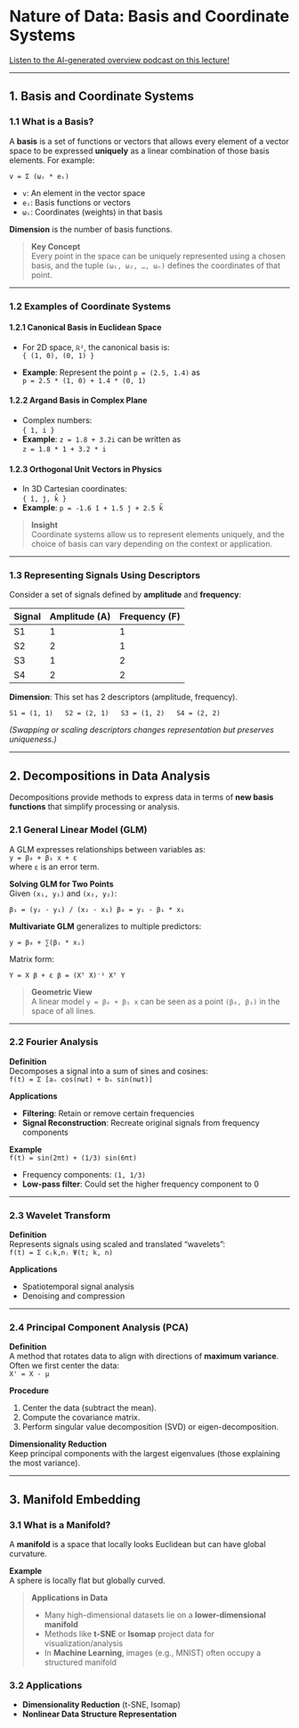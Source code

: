 # Nature of Data: Basis and Coordinate Systems

[Listen to the AI-generated overview podcast on this lecture!](https://notebooklm.google.com/notebook/09cf60e3-9370-4962-b1d2-c0a2c004eeae/audio)

---

## 1. Basis and Coordinate Systems

### 1.1 What is a Basis?
A **basis** is a set of functions or vectors that allows every element of a vector space to be expressed **uniquely** as a linear combination of those basis elements. For example:

`v = Σ (ωᵢ * eᵢ)`

- `v`: An element in the vector space  
- `eᵢ`: Basis functions or vectors  
- `ωᵢ`: Coordinates (weights) in that basis  

**Dimension** is the number of basis functions.

> **Key Concept**  
> Every point in the space can be uniquely represented using a chosen basis, and the tuple `(ω₁, ω₂, …, ωₙ)` defines the coordinates of that point.

---

### 1.2 Examples of Coordinate Systems

#### 1.2.1 Canonical Basis in Euclidean Space
- For 2D space, `ℝ²`, the canonical basis is:  
  `{ (1, 0), (0, 1) }`

- **Example**: Represent the point `p = (2.5, 1.4)` as  
  `p = 2.5 * (1, 0) + 1.4 * (0, 1)`

#### 1.2.2 Argand Basis in Complex Plane
- Complex numbers:  
  `{ 1, i }`
- **Example**: `z = 1.8 + 3.2i` can be written as  
  `z = 1.8 * 1 + 3.2 * i`

#### 1.2.3 Orthogonal Unit Vectors in Physics
- In 3D Cartesian coordinates:  
  `{ î, ĵ, k̂ }`
- **Example**: `p = -1.6 î + 1.5 ĵ + 2.5 k̂`

> **Insight**  
> Coordinate systems allow us to represent elements uniquely, and the choice of basis can vary depending on the context or application.

---

### 1.3 Representing Signals Using Descriptors
Consider a set of signals defined by **amplitude** and **frequency**:

| Signal | Amplitude (A) | Frequency (F) |
|--------|---------------|---------------|
| S1     | 1             | 1             |
| S2     | 2             | 1             |
| S3     | 1             | 2             |
| S4     | 2             | 2             |

**Dimension**: This set has 2 descriptors (amplitude, frequency).

`S1 = (1, 1)  
 S2 = (2, 1)  
 S3 = (1, 2)  
 S4 = (2, 2)`

*(Swapping or scaling descriptors changes representation but preserves uniqueness.)*

---

## 2. Decompositions in Data Analysis
Decompositions provide methods to express data in terms of **new basis functions** that simplify processing or analysis.

### 2.1 General Linear Model (GLM)
A GLM expresses relationships between variables as:  
`y = β₀ + β₁ x + ε`  
where `ε` is an error term.

**Solving GLM for Two Points**  
Given `(x₁, y₁)` and `(x₂, y₂)`:

```
β₁ = (y₂ - y₁) / (x₂ - x₁) β₀ = y₁ - β₁ * x₁
```


**Multivariate GLM** generalizes to multiple predictors:

`y = β₀ + ∑(βᵢ * xᵢ)`

Matrix form:

```
Y = X β + ε β = (Xᵀ X)⁻¹ Xᵀ Y
```


> **Geometric View**  
> A linear model `y = β₀ + β₁ x` can be seen as a point `(β₀, β₁)` in the space of all lines.

---

### 2.2 Fourier Analysis

**Definition**  
Decomposes a signal into a sum of sines and cosines:  
`f(t) = Σ [aₙ cos(nωt) + bₙ sin(nωt)]`

**Applications**  
- **Filtering**: Retain or remove certain frequencies  
- **Signal Reconstruction**: Recreate original signals from frequency components

**Example**  
`f(t) = sin(2πt) + (1/3) sin(6πt)`  
- Frequency components: `(1, 1/3)`  
- **Low-pass filter**: Could set the higher frequency component to 0

---

### 2.3 Wavelet Transform
**Definition**  
Represents signals using scaled and translated “wavelets”:  
`f(t) = Σ c₍k,n₎ Ψ(t; k, n)`

**Applications**  
- Spatiotemporal signal analysis  
- Denoising and compression

---

### 2.4 Principal Component Analysis (PCA)
**Definition**  
A method that rotates data to align with directions of **maximum variance**. Often we first center the data:  
`X' = X - μ`

**Procedure**  
1. Center the data (subtract the mean).  
2. Compute the covariance matrix.  
3. Perform singular value decomposition (SVD) or eigen-decomposition.

**Dimensionality Reduction**  
Keep principal components with the largest eigenvalues (those explaining the most variance).

---

## 3. Manifold Embedding

### 3.1 What is a Manifold?
A **manifold** is a space that locally looks Euclidean but can have global curvature.

**Example**  
A sphere is locally flat but globally curved.

> **Applications in Data**  
> - Many high-dimensional datasets lie on a **lower-dimensional manifold**  
> - Methods like **t-SNE** or **Isomap** project data for visualization/analysis  
> - In **Machine Learning**, images (e.g., MNIST) often occupy a structured manifold

### 3.2 Applications
- **Dimensionality Reduction** (t-SNE, Isomap)  
- **Nonlinear Data Structure Representation**
